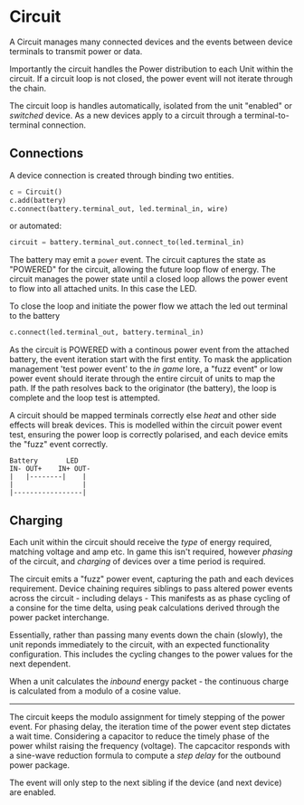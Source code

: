 # Circuit

A Circuit manages many connected devices and the events between device terminals to transmit power or data.

Importantly the circuit handles the Power distribution to each Unit within the circuit. If a circuit loop is not closed, the power event will not iterate through the chain.

The circuit loop is handles automatically, isolated from the unit "enabled" or _switched_ device. As a new devices apply to a circuit through a terminal-to-terminal connection.

## Connections

A device connection is created through binding two entities.

```py
c = Circuit()
c.add(battery)
c.connect(battery.terminal_out, led.terminal_in, wire)
```

or automated:

```py
circuit = battery.terminal_out.connect_to(led.terminal_in)
```

The battery may emit a `power` event. The circuit captures the state as "POWERED" for the circuit, allowing the future loop flow of energy. The circuit manages the power state until a closed loop allows the power event to flow into all attached units. In this case the LED.

To close the loop and initiate the power flow we attach the led out terminal to the battery

```py
c.connect(led.terminal_out, battery.terminal_in)
```

As the circuit is POWERED with a continous power event from the attached battery, the event iteration start with the first entity. To mask the application management 'test power event' to the _in game_ lore, a "fuzz event" or low power event should iterate through the entire circuit of units to map the path. If the path resolves back to the originator (the battery), the loop is complete and the loop test is attempted.

A circuit should be mapped terminals correctly else _heat_ and other side effects will break devices. This is modelled within the circuit power event test, ensuring the power loop is correctly polarised, and each device emits the "fuzz" event correctly.

    Battery       LED
    IN- OUT+    IN+ OUT-
    |   |--------|    |
    |                 |
    |-----------------|



## Charging

Each unit within the circuit should receive the _type_ of energy required, matching voltage and amp etc. In game this isn't required, however _phasing_ of the circuit, and _charging_ of devices over a time period is required.

The circuit emits a "fuzz" power event, capturing the path and each devices requirement. Device chaining requires siblings to pass altered power events across the circuit - including delays - This manifests as as phase cycling of a consine for the time delta, using peak calculations derived through the power packet interchange.

Essentially, rather than passing many events down the chain (slowly), the unit reponds immediately to the circuit, with an expected functionality configuration. This includes the cycling changes to the power values for the next dependent.

When a unit calculates the _inbound_ energy packet - the continuous charge is calculated from a modulo of a cosine value.

---

The circuit keeps the modulo assignment for timely stepping of the power event. For phasing delay, the iteration time of the power event step dictates a wait time. Considering a capacitor to reduce the timely phase of the power whilst raising the frequency (voltage). The capcacitor responds with a sine-wave reduction formula to compute a _step delay_ for the outbound power package.

The event will only step to the next sibling if the device (and next device) are enabled.

